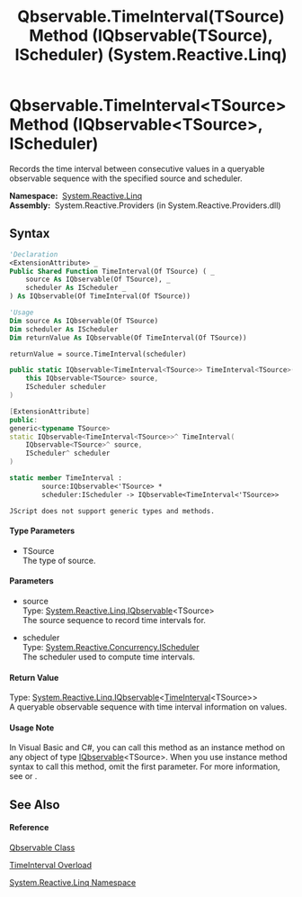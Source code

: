 ﻿---
title: Qbservable.TimeInterval(TSource) Method (IQbservable(TSource), IScheduler) (System.Reactive.Linq)
TOCTitle: TimeInterval(TSource) Method (IQbservable(TSource), IScheduler)
ms:assetid: M:System.Reactive.Linq.Qbservable.TimeInterval``1(System.Reactive.Linq.IQbservable{``0},System.Reactive.Concurrency.IScheduler)
ms:mtpsurl: https://msdn.microsoft.com/en-us/library/Hh212027(v=VS.103)
ms:contentKeyID: 36069726
ms.date: 06/28/2011
mtps_version: v=VS.103
dev_langs:
- vb
- csharp
- c++
- fsharp
- jscript
---

# Qbservable.TimeInterval\<TSource\> Method (IQbservable\<TSource\>, IScheduler)

Records the time interval between consecutive values in a queryable observable sequence with the specified source and scheduler.

**Namespace:**  [System.Reactive.Linq](hh211929\(v=vs.103\).md)  
**Assembly:**  System.Reactive.Providers (in System.Reactive.Providers.dll)

## Syntax

``` vb
'Declaration
<ExtensionAttribute> _
Public Shared Function TimeInterval(Of TSource) ( _
    source As IQbservable(Of TSource), _
    scheduler As IScheduler _
) As IQbservable(Of TimeInterval(Of TSource))
```

``` vb
'Usage
Dim source As IQbservable(Of TSource)
Dim scheduler As IScheduler
Dim returnValue As IQbservable(Of TimeInterval(Of TSource))

returnValue = source.TimeInterval(scheduler)
```

``` csharp
public static IQbservable<TimeInterval<TSource>> TimeInterval<TSource>(
    this IQbservable<TSource> source,
    IScheduler scheduler
)
```

``` c++
[ExtensionAttribute]
public:
generic<typename TSource>
static IQbservable<TimeInterval<TSource>>^ TimeInterval(
    IQbservable<TSource>^ source, 
    IScheduler^ scheduler
)
```

``` fsharp
static member TimeInterval : 
        source:IQbservable<'TSource> * 
        scheduler:IScheduler -> IQbservable<TimeInterval<'TSource>> 
```

``` jscript
JScript does not support generic types and methods.
```

#### Type Parameters

  - TSource  
    The type of source.

#### Parameters

  - source  
    Type: [System.Reactive.Linq.IQbservable](hh229328\(v=vs.103\).md)\<TSource\>  
    The source sequence to record time intervals for.  

<!-- end list -->

  - scheduler  
    Type: [System.Reactive.Concurrency.IScheduler](hh229149\(v=vs.103\).md)  
    The scheduler used to compute time intervals.  

#### Return Value

Type: [System.Reactive.Linq.IQbservable](hh229328\(v=vs.103\).md)\<[TimeInterval](hh229834\(v=vs.103\).md)\<TSource\>\>  
A queryable observable sequence with time interval information on values.  

#### Usage Note

In Visual Basic and C\#, you can call this method as an instance method on any object of type [IQbservable](hh229328\(v=vs.103\).md)\<TSource\>. When you use instance method syntax to call this method, omit the first parameter. For more information, see [](https://msdn.microsoft.com/en-us/library/Bb384936) or [](https://msdn.microsoft.com/en-us/library/Bb383977).

## See Also

#### Reference

[Qbservable Class](hh211693\(v=vs.103\).md)

[TimeInterval Overload](hh244233\(v=vs.103\).md)

[System.Reactive.Linq Namespace](hh211929\(v=vs.103\).md)

